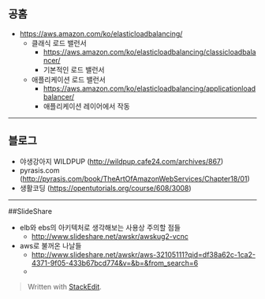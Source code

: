 ## 공홈
- https://aws.amazon.com/ko/elasticloadbalancing/
	- 클래식 로드 밸런서
		- https://aws.amazon.com/ko/elasticloadbalancing/classicloadbalancer/
		- 기본적인 로드 밸런서
	- 애플리케이션 로드 밸런서
		- https://aws.amazon.com/ko/elasticloadbalancing/applicationloadbalancer/
		- 애플리케이션 레이어에서 작동

-------------------
## 블로그
- 야생강아지 WILDPUP (http://wildpup.cafe24.com/archives/867)
- pyrasis.com (http://pyrasis.com/book/TheArtOfAmazonWebServices/Chapter18/01)
- 생활코딩 (https://opentutorials.org/course/608/3008)

-------------
##SlideShare
- elb와 ebs의 아키텍처로 생각해보는 사용상 주의할 점들
	- http://www.slideshare.net/awskr/awskug2-vcnc
- aws로 불꺼온 나날들
	- http://www.slideshare.net/awskr/aws-32105111?qid=df38a62c-1ca2-4371-9f05-433b67bcd774&v=&b=&from_search=6
	- 




> Written with [StackEdit](https://stackedit.io/).